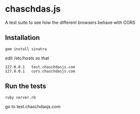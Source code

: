 # chaschdas.js

A test suite to see how the different browsers behave with CORS

## Installation

    gem install sinatra

edit /etc/hosts so that

    127.0.0.1	test.chaschdasjs.com
    127.0.0.1	cors.chaschdasjs.com

## Run the tests

    ruby server.rb

go to test.chaschdasjs.com
